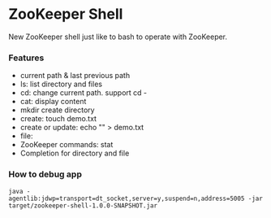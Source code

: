 ZooKeeper Shell
===============================
New ZooKeeper shell just like to bash to operate with ZooKeeper.


### Features

* current path & last previous path
* ls: list directory and files
* cd: change current path. support cd -
* cat: display content
* mkdir create directory
* create: touch demo.txt
* create or update: echo "" > demo.txt
* file:
* ZooKeeper commands: stat
* Completion for directory and file

### How to debug app

    java -agentlib:jdwp=transport=dt_socket,server=y,suspend=n,address=5005 -jar target/zookeeper-shell-1.0.0-SNAPSHOT.jar
